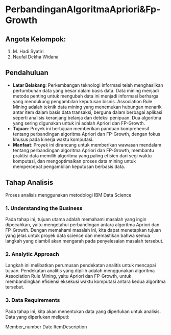 # PerbandinganAlgoritmaApriori&Fp-Growth

## Angota Kelompok:
1. M. Hadi Syatiri
2. Naufal Dekha Widana

## Pendahuluan
- **Latar Belakang**: Perkembangan teknologi informasi telah menghasilkan pertumbuhan data yang besar dalam basis data. Data mining menjadi metode penting untuk mengubah data ini menjadi informasi berharga yang mendukung pengambilan keputusan bisnis. Association Rule Mining adalah teknik data mining yang menemukan hubungan menarik antar item dalam basis data transaksi, berguna dalam berbagai aplikasi seperti analisis keranjang belanja dan deteksi penipuan. Dua algoritma yang sering digunakan untuk ini adalah Apriori dan FP-Growth.
- **Tujuan**: Proyek ini bertujuan memberikan panduan komprehensif tentang perbandingan algoritma Apriori dan FP-Growth, dengan fokus khusus pada kinerja waktu komputasi.
- **Manfaat**: Proyek ini dirancang untuk memberikan wawasan mendalam tentang perbandingan algoritma Apriori dan FP-Growth, membantu praktisi data memilih algoritma yang paling efisien dari segi waktu komputasi, dan mengoptimalkan proses data mining untuk mempercepat pengambilan keputusan berbasis data.

## Tahap Analisis
Proses analisis menggunakan metodologi IBM Data Science
### 1. Understanding the Business
Pada tahap ini, tujuan utama adalah memahami masalah yang ingin dipecahkan, yaitu mengetahui perbandingan antara algoritma Apriori dan FP-Growth. Dengan memahami masalah ini, kita dapat menetapkan tujuan yang jelas untuk proyek data science dan memastikan bahwa semua langkah yang diambil akan mengarah pada penyelesaian masalah tersebut.
### 2. Analytic Approach
Langkah ini melibatkan perumusan pendekatan analitis untuk mencapai tujuan. Pendekatan analitis yang dipilih adalah menggunakan algoritma Association Rule Mining, yaitu Apriori dan FP-Growth, untuk membandingkan efisiensi eksekusi waktu komputasi antara kedua algoritma tersebut.
### 3. Data Requirements
Pada tahap ini, kita akan menentukan data yang diperlukan untuk analisis. Data yang diperlukan meliputi:

Member_number
Date
ItemDescription
